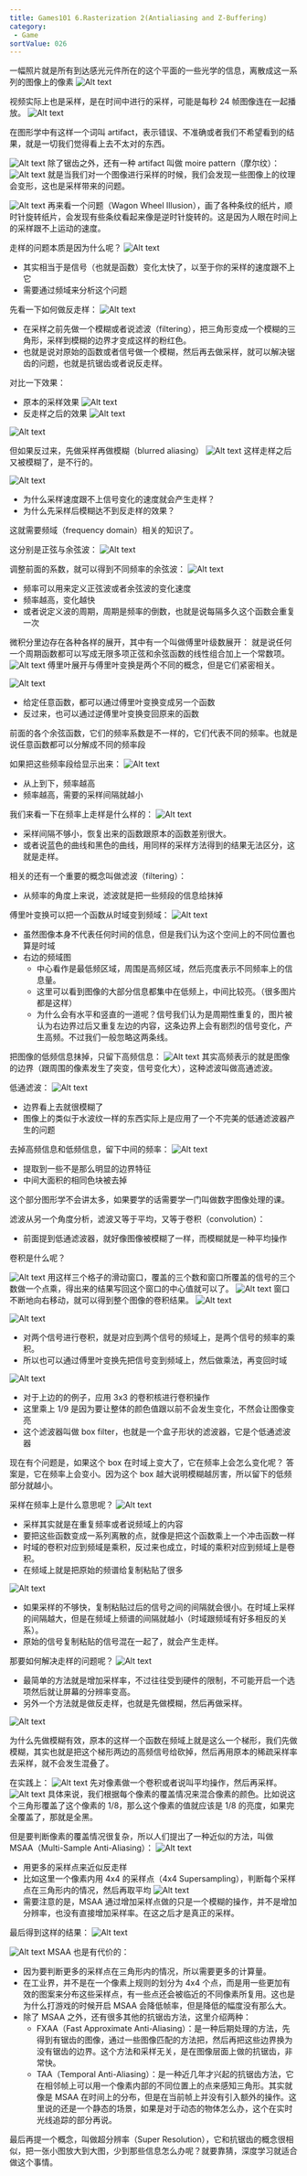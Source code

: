 ```yaml
---
title: Games101 6.Rasterization 2(Antialiasing and Z-Buffering)
category:
 - Game
sortValue: 026
---
```


一幅照片就是所有到达感光元件所在的这个平面的一些光学的信息，离散成这一系列的图像上的像素
![Alt text](image.png)

视频实际上也是采样，是在时间中进行的采样，可能是每秒 24 帧图像连在一起播放。
![Alt text](image-1.png)

在图形学中有这样一个词叫 artifact，表示错误、不准确或者我们不希望看到的结果，就是一切我们觉得看上去不太对的东西。

![Alt text](image-2.png)
除了锯齿之外，还有一种 artifact 叫做 moire pattern（摩尔纹）：
![Alt text](image-3.png)
就是当我们对一个图像进行采样的时候，我们会发现一些图像上的纹理会变形，这也是采样带来的问题。

![Alt text](image-4.png)
再来看一个问题（Wagon Wheel Illusion），画了各种条纹的纸片，顺时针旋转纸片，会发现有些条纹看起来像是逆时针旋转的。这是因为人眼在时间上的采样跟不上运动的速度。

走样的问题本质是因为什么呢？
![Alt text](image-5.png)

- 其实相当于是信号（也就是函数）变化太快了，以至于你的采样的速度跟不上它
- 需要通过频域来分析这个问题

先看一下如何做反走样：
![Alt text](image-6.png)

- 在采样之前先做一个模糊或者说滤波（filtering），把三角形变成一个模糊的三角形，采样到模糊的边界才变成这样的粉红色。
- 也就是说对原始的函数或者信号做一个模糊，然后再去做采样，就可以解决锯齿的问题，也就是抗锯齿或者说反走样。

对比一下效果：

- 原本的采样效果
  ![Alt text](image-7.png)
- 反走样之后的效果
  ![Alt text](image-8.png)

![Alt text](image-9.png)

但如果反过来，先做采样再做模糊（blurred aliasing）
![Alt text](image-10.png)
这样走样之后又被模糊了，是不行的。

![Alt text](image-11.png)

- 为什么采样速度跟不上信号变化的速度就会产生走样？
- 为什么先采样后模糊达不到反走样的效果？

这就需要频域（frequency domain）相关的知识了。

这分别是正弦与余弦波：
![Alt text](image-12.png)

调整前面的系数，就可以得到不同频率的余弦波：
![Alt text](image-13.png)

- 频率可以用来定义正弦波或者余弦波的变化速度
- 频率越高，变化越快
- 或者说定义波的周期，周期是频率的倒数，也就是说每隔多久这个函数会重复一次

微积分里边存在各种各样的展开，其中有一个叫做傅里叶级数展开：
就是说任何一个周期函数都可以写成无限多项正弦和余弦函数的线性组合加上一个常数项。
![Alt text](image-14.png)
傅里叶展开与傅里叶变换是两个不同的概念，但是它们紧密相关。

![Alt text](image-15.png)

- 给定任意函数，都可以通过傅里叶变换变成另一个函数
- 反过来，也可以通过逆傅里叶变换变回原来的函数

前面的各个余弦函数，它们的频率系数是不一样的，它们代表不同的频率。也就是说任意函数都可以分解成不同的频率段

如果把这些频率段给显示出来：
![Alt text](image-16.png)

- 从上到下，频率越高
- 频率越高，需要的采样间隔就越小

我们来看一下在频率上走样是什么样的：
![Alt text](image-17.png)

- 采样间隔不够小，恢复出来的函数跟原本的函数差别很大。
- 或者说蓝色的曲线和黑色的曲线，用同样的采样方法得到的结果无法区分，这就是走样。

相关的还有一个重要的概念叫做滤波（filtering）：

- 从频率的角度上来说，滤波就是把一些频段的信息给抹掉

傅里叶变换可以把一个函数从时域变到频域：
![Alt text](image-18.png)

- 虽然图像本身不代表任何时间的信息，但是我们认为这个空间上的不同位置也算是时域
- 右边的频域图
  - 中心看作是最低频区域，周围是高频区域，然后亮度表示不同频率上的信息量。
  - 这里可以看到图像的大部分信息都集中在低频上，中间比较亮。（很多图片都是这样）
  - 为什么会有水平和竖直的一道呢？信号我们认为是周期性重复的，图片被认为右边界过后又重复左边的内容，这条边界上会有剧烈的信号变化，产生高频。不过我们一般忽略这两条线。

把图像的低频信息抹掉，只留下高频信息：
![Alt text](image-19.png)
其实高频表示的就是图像的边界（跟周围的像素发生了突变，信号变化大），这种滤波叫做高通滤波。

低通滤波：
![Alt text](image-20.png)

- 边界看上去就很模糊了
- 图像上的类似于水波纹一样的东西实际上是应用了一个不完美的低通滤波器产生的问题

去掉高频信息和低频信息，留下中间的频率：
![Alt text](image-21.png)

- 提取到一些不是那么明显的边界特征
- 中间大面积的相同色块被去掉

这个部分图形学不会讲太多，如果要学的话需要学一门叫做数字图像处理的课。

滤波从另一个角度分析，滤波又等于平均，又等于卷积（convolution）：

- 前面提到低通滤波器，就好像图像被模糊了一样，而模糊就是一种平均操作

卷积是什么呢？

![Alt text](image-22.png)
用这样三个格子的滑动窗口，覆盖的三个数和窗口所覆盖的信号的三个数做一个点乘，得出来的结果写回这个窗口的中心值就可以了。
![Alt text](image-23.png)
窗口不断地向右移动，就可以得到整个图像的卷积结果。
![Alt text](image-24.png)

![Alt text](image-25.png)

- 对两个信号进行卷积，就是对应到两个信号的频域上，是两个信号的频率的乘积。
- 所以也可以通过傅里叶变换先把信号变到频域上，然后做乘法，再变回时域

![Alt text](image-26.png)

- 对于上边的的例子，应用 3x3 的卷积核进行卷积操作
- 这里乘上 1/9 是因为要让整体的颜色值跟以前不会发生变化，不然会让图像变亮
- 这个滤波器叫做 box filter，也就是一个盒子形状的滤波器，它是个低通滤波器

现在有个问题是，如果这个 box 在时域上变大了，它在频率上会怎么变化呢？
答案是，它在频率上会变小。因为这个 box 越大说明模糊越厉害，所以留下的低频部分就越小。

采样在频率上是什么意思呢？
![Alt text](image-27.png)

- 采样其实就是在重复频率或者说频域上的内容
- 要把这些函数变成一系列离散的点，就像是把这个函数乘上一个冲击函数一样
- 时域的卷积对应到频域是乘积，反过来也成立，时域的乘积对应到频域上是卷积。
- 在频域上就是把原始的频谱给复制粘贴了很多

![Alt text](image-28.png)

- 如果采样的不够快，复制粘贴过后的信号之间的间隔就会很小。在时域上采样的间隔越大，但是在频域上频谱的间隔就越小（时域跟频域有好多相反的关系）。
- 原始的信号复制粘贴的信号混在一起了，就会产生走样。

那要如何解决走样的问题呢？
![Alt text](image-29.png)

- 最简单的方法就是增加采样率，不过往往受到硬件的限制，不可能开启一个选项然后就让屏幕的分辨率变高。
- 另外一个方法就是做反走样，也就是先做模糊，然后再做采样。

![Alt text](image-30.png)

为什么先做模糊有效，原本的这样一个函数在频域上就是这么一个梯形，我们先做模糊，其实也就是把这个梯形两边的高频信号给砍掉，然后再用原本的稀疏采样率去采样，就不会发生混叠了。

在实践上：
![Alt text](image-31.png)
先对像素做一个卷积或者说叫平均操作，然后再采样。
![Alt text](image-32.png)
具体来说，我们根据每个像素的覆盖情况来混合像素的颜色。比如说这个三角形覆盖了这个像素的 1/8，那么这个像素的值就应该是 1/8 的亮度，如果完全覆盖了，那就是全黑。

但是要判断像素的覆盖情况很复杂，所以人们提出了一种近似的方法，叫做 MSAA（Multi-Sample Anti-Aliasing）：
![Alt text](image-33.png)

- 用更多的采样点来近似反走样
- 比如这里一个像素内用 4x4 的采样点（4x4 Supersampling），判断每个采样点在三角形内的情况，然后再取平均
  ![Alt text](image-34.png)
- 需要注意的是，MSAA 通过增加采样点做的只是一个模糊的操作，并不是增加分辨率，也没有直接增加采样率。在这之后才是真正的采样。

最后得到这样的结果：
![Alt text](image-35.png)

![Alt text](image-36.png)
MSAA 也是有代价的：

- 因为要判断更多的采样点在三角形内的情况，所以需要更多的计算量。
- 在工业界，并不是在一个像素上规则的划分为 4x4 个点，而是用一些更加有效的图案来分布这些采样点，有一些点还会被临近的不同像素所复用。这也是为什么打游戏的时候开启 MSAA 会降低帧率，但是降低的幅度没有那么大。
- 除了 MSAA 之外，还有很多其他的抗锯齿方法，这里介绍两种：
  - FXAA（Fast Approximate Anti-Aliasing）：是一种后期处理的方法，先得到有锯齿的图像，通过一些图像匹配的方法把，然后再把这些边界换为没有锯齿的边界。这个方法和采样无关，是在图像层面上做的抗锯齿，非常快。
  - TAA（Temporal Anti-Aliasing）：是一种近几年才兴起的抗锯齿方法，它在相邻帧上可以用一个像素内部的不同位置上的点来感知三角形。其实就像是 MSAA 在时间上的分布，但是在当前帧上并没有引入额外的操作。这里说的还是一个静态的场景，如果是对于动态的物体怎么办，这个在实时光线追踪的部分再说。

最后再提一个概念，叫做超分辨率（Super Resolution），它和抗锯齿的概念很相似，把一张小图放大到大图，少到那些信息怎么办呢？就要靠猜，深度学习就适合做这个事情。
